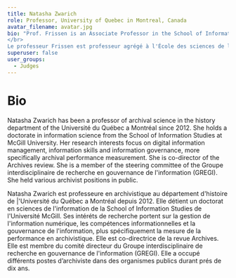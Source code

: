 ```yaml
---
title: Natasha Zwarich
role: Professor, University of Quebec in Montreal, Canada
avatar_filename: avatar.jpg
bio: "Prof. Frissen is an Associate Professor in the School of Information Studies at McGill University. He holds a Ph.D. in experimental psychology from Tilburg University in the Netherlands. His research interests include (tacit) knowledge sharing, and auditory, haptic, and multisensory perception. 
</br>
Le professeur Frissen est professeur agrégé à l'École des sciences de l'information de l'Université McGill. Il est titulaire d'un doctorat. En psychologie expérimentale de l'Université de Tilburg aux Pays-Bas. Ses intérêts de recherche incluent le partage (tacite) des connaissances et la perception auditive, haptique et multisensorielle."
superuser: false
user_groups:
  - Judges
---
```


# Bio

Natasha Zwarich has been a professor of archival science in the history department of the Université du Québec a Montréal since 2012. She holds a doctorate in information science from the School of Information Studies at McGill University. Her research interests focus on digital information management, information skills and information governance, more specifically archival performance measurement. She is co-director of the Archives review. She is a member of the steering committee of the Groupe interdisciplinaire de recherche en gouvernance de l'information (GREGI). She held various archivist positions in public. 

Natasha Zwarich est professeure en archivistique au département d'histoire de |'Université du Québec a Montréal depuis 2012. Elle détient un doctorat en sciences de l'information de la School of Information Studies de l'Université McGill. Ses intéréts de recherche portent sur la gestion de I'information numérique, les compétences informationnelles et la gouvernance de l'information, plus spécifiquement la mesure de la performance en archivistique. Elle est co-directrice de la revue Archives. Elle est membre du comité directeur du Groupe interdisciplinaire de recherche en gouvernance de l'information (GREGI). Elle a occupé différents postes d’archiviste dans des organismes publics durant prés de dix ans.
